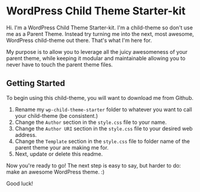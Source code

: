 WordPress Child Theme Starter-kit
===

Hi. I'm a WordPress Child Theme Starter-kit. I'm a child-theme so don't use me as a Parent Theme. Instead try turning me into the next, most awesome, WordPress child-theme out there. That's what I'm here for.

My purpose is to allow you to leverage all the juicy awesomeness of your parent theme, while keeping it modular and maintainable allowing you to never have to touch the parent theme files.

Getting Started
---------------

To begin using this child-theme, you will want to download me from Github.

1. Rename my `wp-child-theme-starter` folder to whatever you want to call your child-theme (be consistent.)
2. Change the `Author` section in the `style.css` file to your name.
3. Change the `Author URI` section in the `style.css` file to your desired web address.
4. Change the `Template` section in the `style.css` file to folder name of the parent theme your are making me for.
5. Next, update or delete this readme.

Now you're ready to go! The next step is easy to say, but harder to do: make an awesome WordPress theme. :)

Good luck!